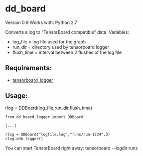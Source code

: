 # dd_board
Version 0.9
Works with: Python 2.7

Converts a log to "TensorBoard compatible" data.
Variables:

- log_file = log file used for the graph
- run_dir = directory used by tensorboard logger
- flush_time = interval between 2 flushes of the log file


Requirements:
-------------

- [tensorboard_logger](https://github.com/TeamHG-Memex/tensorboard_logger)

Usage:
------
rlog = DDBoard(log_file,run_dir,flush_time)

```
from dd_board_logger import DDBoard

[...]

rlog = DDBoard("logfile.log","runs/run-1234",3)
rlog.ddb_logger()

```

You can start TensorBoard right away:
tensorboard --logdir runs
